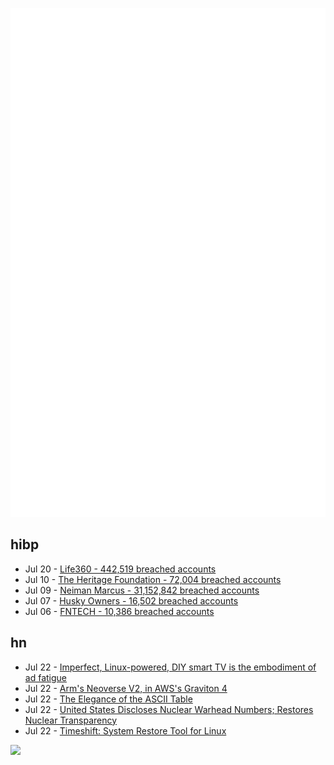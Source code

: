 ![Metrics](https://raw.githubusercontent.com/phixion/phixion/master/metrics.svg)

## hibp

<!--
for https://github.com/phixion/phixion/blob/main/.github/workflows/feeds.yml
-->
<!--START_SECTION:haveibeenpwnd-->
- Jul 20 - [Life360 - 442,519 breached accounts](https://haveibeenpwned.com/PwnedWebsites#Life360)
- Jul 10 - [The Heritage Foundation - 72,004 breached accounts](https://haveibeenpwned.com/PwnedWebsites#TheHeritageFoundation)
- Jul 09 - [Neiman Marcus - 31,152,842 breached accounts](https://haveibeenpwned.com/PwnedWebsites#NeimanMarcus)
- Jul 07 - [Husky Owners - 16,502 breached accounts](https://haveibeenpwned.com/PwnedWebsites#HuskyOwners)
- Jul 06 - [FNTECH - 10,386 breached accounts](https://haveibeenpwned.com/PwnedWebsites#RobloxDeveloperConference2024)
<!--END_SECTION:haveibeenpwnd-->

## hn

<!--
for https://github.com/phixion/phixion/blob/main/.github/workflows/feeds.yml
-->
<!--START_SECTION:hn-->
- Jul 22 - [Imperfect, Linux-powered, DIY smart TV is the embodiment of ad fatigue](https://arstechnica.com/gadgets/2024/07/broken-linux-laptop-makes-for-a-fine-smart-tv-alternative/)
- Jul 22 - [Arm's Neoverse V2, in AWS's Graviton 4](https://chipsandcheese.com/2024/07/22/arms-neoverse-v2-in-awss-graviton-4/)
- Jul 22 - [The Elegance of the ASCII Table](https://danq.me/2024/07/21/ascii/)
- Jul 22 - [United States Discloses Nuclear Warhead Numbers; Restores Nuclear Transparency](https://fas.org/publication/united-states-discloses-nuclear-warhead-numbers-restores-nuclear-transparency/)
- Jul 22 - [Timeshift: System Restore Tool for Linux](https://github.com/linuxmint/timeshift)
<!--END_SECTION:hn-->

<!--
for https://yhype.me
-->
![](https://hit.yhype.me/github/profile?user_id=13013670)
